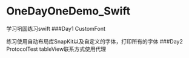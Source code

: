 # OneDayOneDemo_Swift
学习巩固练习swift
###Day1 CustomFont

练习使用自动布局库SnapKit以及自定义的字体，打印所有的字体
###Day2 ProtocolTest
tableView联系方式使用代理
